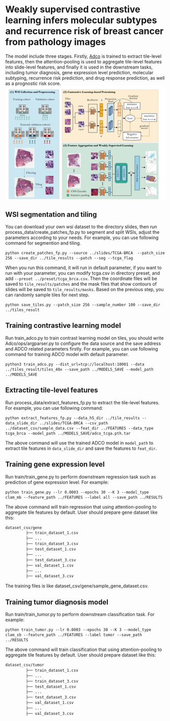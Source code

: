 # Weakly supervised contrastive learning infers molecular subtypes and recurrence risk of breast cancer from pathology images 

The model include three stages. Firstly,  [Adco](https://arxiv.org/abs/2011.08435) is trained to extract tile-level features, then the attention-pooling is used to aggregate 
tile-level features into slide-level features, and finally it is used in the downstream tasks, including tumor diagnosis, gene expression level prediction,
molecular subtyping, recurrence risk prediction, and drug response prediction, as well as a prognostic risk score.
![avatar](framework.jpg)

## WSI segmentation and tiling
You can download your own wsi dataset to the directory slides, then run process_data/create_patches_fp.py to segment and split WSIs, adjust the parameters according to your needs.
For example, you can use following command for segmention and tiling.
``` shell
python create_patches_fp.py --source ../slides/TCGA-BRCA  --patch_size 256 --save_dir ../tile_results --patch --seg --tcga_flag
```  
When you run this command, it will run in default parameter, if you want to run with your parameter, you can modify tcga.csv in directory preset, and add ```--preset ../preset/tcga_brca.csv```.
Then the coordinate files will be saved to ```tile_results/patches``` and the mask files that show contours of slides will be saved to ```tile_results/masks```.
Based on the previous step, you can randomly sample tiles for next step.
``` shell
python save_tiles.py --patch_size 256 --sample_number 100 --save_dir ../tiles_result
```  

## Training contrastive learning model
Run train_adco.py to train contrast learning model on tiles,
you should write Adco/ops/argparser.py to configure the data source and the save address and ADCO related parameters firstly.
For example, you can use following command for training ADCO model with default parameter.  
``` shell
python3 train_adco.py --dist_url=tcp://localhost:10001 --data ../tiles_result/tiles_40x --save_path ../MODELS_SAVE --model_path ../MODELS_SAVE
```  

## Extracting tile-level features
Run process_data/extract_features_fp.py to extract the tile-level features. For example, you can use following command:
``` shell
python extract_features_fp.py --data_h5_dir ../tile_results --data_slide_dir ../slides/TCGA-BRCA --csv_path ../dataset_csv/sample_data.csv --feat_dir ../FEATURES --data_type tcga_brca --model_path ../MODELS_SAVE/adco_tcga.pth.tar
```  
The above command will use the trained ADCO model in ```model_path``` to extract tile features in ```data_slide_dir```
and save the features to ```feat_dir```. 


## Training gene expression level
Run train/train_gene.py to perform downstream regression task such as prediction of  gene expression level. For example:  
``` shell
python train_gene.py --lr 0.0003 --epochs 30 --K 3 --model_type clam_mb --feature_path ../FEATURES --label all --save_path ../RESULTS
```  
The above command will train regression that using attention-pooling to aggregate tile features by default. User should prepare gene dataset like this:  
``` bash
dataset_csv/gene
	     ├── train_dataset_1.csv
	     ├── ...
	     ├── train_dataset_3.csv
	     ├── test_dataset_1.csv
	     ├── ...
	     ├── test_dataset_3.csv
	     ├── val_dataset_1.csv
	     ├── ...
	     ├── val_dataset_3.csv
```  
The training files is like dataset_csv/gene/sample_gene_dataset.csv.

## Training tumor diagnosis model
Run train/train_tumor.py to perform downstream classification task. For example:  
``` shell
python train_tumor.py --lr 0.0003 --epochs 30 --K 3 --model_type clam_sb --feature_path ../FEATURES --label tumor --save_path ../RESULTS
```  
The above command will train classification that using attention-pooling to aggregate tile features by default. User should prepare dataset like this:
``` bash
dataset_csv/tumor
	     ├── train_dataset_1.csv
	     ├── ...
	     ├── train_dataset_3.csv
	     ├── test_dataset_1.csv
	     ├── ...
	     ├── test_dataset_3.csv
	     ├── val_dataset_1.csv
	     ├── ...
	     ├── val_dataset_3.csv
```


